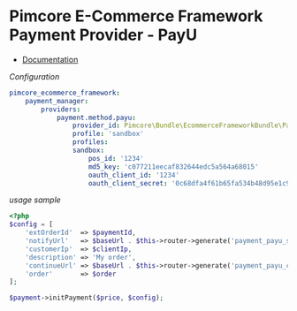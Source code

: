 # Pimcore E-Commerce Framework Payment Provider - PayU

* [Documentation](http://developers.payu.com/en/restapi.html)

*Configuration* 
```yaml
pimcore_ecommerce_framework:
    payment_manager:
        providers:
            payment.method.payu:
                provider_id: Pimcore\Bundle\EcommerceFrameworkBundle\PaymentManager\Payment\PayU
                profile: 'sandbox'
                profiles:
                sandbox:
                    pos_id: '1234'
                    md5_key: 'c077211eecaf832644edc5a564a68015'
                    oauth_client_id: '1234'
                    oauth_client_secret: '0c68dfa4f61b65fa534b48d95e1c9d91'
```

*usage sample* 
```php
<?php
$config = [
    'extOrderId'  => $paymentId,
    'notifyUrl'   => $baseUrl . $this->router->generate('payment_payu_status'),
    'customerIp'  => $clientIp,
    'description' => 'My order',
    'continueUrl' => $baseUrl . $this->router->generate('payment_payu_continue'),
    'order'       => $order
];

$payment->initPayment($price, $config);
```

